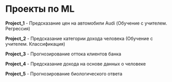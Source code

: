 # Проекты по ML
**Project_1** - Предсказание цен на автомобили Audi (Обучение с учителем. Регрессия)

**Project_2** - Предсказание категории дохода человека (Обучение с учителем. Классификация)

**Project_3** - Прогнозирование оттока клиентов банка

**Project_4** - Предсказание дохода на основе данных о человеке

**Project_5** - Прогнозирование биологического ответа
